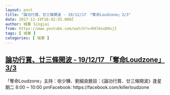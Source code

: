 ```yaml
---
layout: post
title: "論功行賞、廿三條開波 - 19/12/17 「奪命Loudzone」3/3"
date: 2017-12-19T16:42:55.000Z
author: 城寨 Singjai
from: https://www.youtube.com/watch?v=R4lKsoD9vjI
tags: [ 城寨 ]
categories: [ 城寨 ]
---
```

<!--1513701775000-->
[論功行賞、廿三條開波 - 19/12/17 「奪命Loudzone」3/3](https://www.youtube.com/watch?v=R4lKsoD9vjI)
------

<div>
「奪命Loudzone」主持：徐少驊、劉細良題目：《論功行賞、廿三條開波》逢星期二 8:00 ~ 10:00 pmFacebook: https://facebook.com/killerloudzone
</div>
